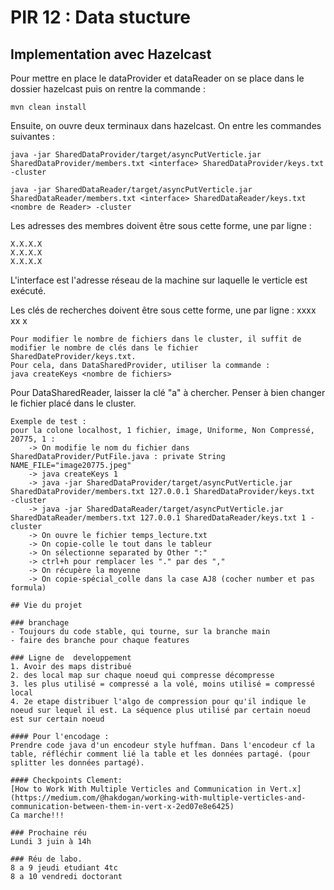 # PIR 12 : Data stucture

## Implementation avec Hazelcast

Pour mettre en place le dataProvider et dataReader on se place dans le dossier hazelcast puis on rentre la commande :
```
mvn clean install
```

Ensuite, on ouvre deux terminaux dans hazelcast. On entre les commandes suivantes :

```
java -jar SharedDataProvider/target/asyncPutVerticle.jar SharedDataProvider/members.txt <interface> SharedDataProvider/keys.txt
-cluster

java -jar SharedDataReader/target/asyncPutVerticle.jar SharedDataReader/members.txt <interface> SharedDataReader/keys.txt <nombre de Reader> -cluster
```

Les adresses des membres doivent être sous cette forme, une par ligne :

```
X.X.X.X
X.X.X.X
X.X.X.X
```

L'interface est l'adresse réseau de la machine sur laquelle le verticle est exécuté.

Les clés de recherches doivent être sous cette forme, une par ligne :
xxxx
xx
x

```
Pour modifier le nombre de fichiers dans le cluster, il suffit de modifier le nombre de clés dans le fichier SharedDateProvider/keys.txt.
Pour cela, dans DataSharedProvider, utiliser la commande :
java createKeys <nombre de fichiers> 

```
Pour DataSharedReader, laisser la clé "a" à chercher.
Penser à bien changer le fichier placé dans le cluster.

```
Exemple de test :
pour la colone localhost, 1 fichier, image, Uniforme, Non Compressé, 20775, 1 :
	-> On modifie le nom du fichier dans SharedDataProvider/PutFile.java : private String NAME_FILE="image20775.jpeg"
	-> java createKeys 1
	-> java -jar SharedDataProvider/target/asyncPutVerticle.jar SharedDataProvider/members.txt 127.0.0.1 SharedDataProvider/keys.txt
-cluster
	-> java -jar SharedDataReader/target/asyncPutVerticle.jar SharedDataReader/members.txt 127.0.0.1 SharedDataReader/keys.txt 1 -cluster
	-> On ouvre le fichier temps_lecture.txt
	-> On copie-colle le tout dans le tableur
	-> On sélectionne separated by Other ":"
	-> ctrl+h pour remplacer les "." par des ","
	-> On récupère la moyenne 
	-> On copie-spécial_colle dans la case AJ8 (cocher number et pas formula)

## Vie du projet

### branchage
- Toujours du code stable, qui tourne, sur la branche main
- faire des branche pour chaque features

### Ligne de  developpement
1. Avoir des maps distribué
2. des local map sur chaque noeud qui compresse décompresse
3. les plus utilisé = compressé a la volé, moins utilisé = compressé local
4. 2e etape distribuer l'algo de compression pour qu'il indique le noeud sur lequel il est. La séquence plus utilisé par certain noeud est sur certain noeud

#### Pour l'encodage :
Prendre code java d'un encodeur style huffman. Dans l'encodeur cf la table, réfléchir comment lié la table et les données partagé. (pour splitter les données partagé).

#### Checkpoints Clement:
[How to Work With Multiple Verticles and Communication in Vert.x](https://medium.com/@hakdogan/working-with-multiple-verticles-and-communication-between-them-in-vert-x-2ed07e8e6425)
Ca marche!!!

### Prochaine réu
Lundi 3 juin à 14h

### Réu de labo.
8 a 9 jeudi etudiant 4tc
8 a 10 vendredi doctorant

